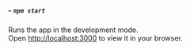 

##### - `npm start`

Runs the app in the development mode.\
Open [http://localhost:3000](http://localhost:3000) to view it in your browser.
